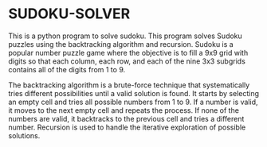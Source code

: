 # SUDOKU-SOLVER
This is a python program to solve sudoku.
This program solves Sudoku puzzles using the backtracking algorithm and recursion. Sudoku is a popular number puzzle game where the objective is to fill a 9x9 grid with digits so that each column, each row, and each of the nine 3x3 subgrids contains all of the digits from 1 to 9.

The backtracking algorithm is a brute-force technique that systematically tries different possibilities until a valid solution is found. It starts by selecting an empty cell and tries all possible numbers from 1 to 9. If a number is valid, it moves to the next empty cell and repeats the process. If none of the numbers are valid, it backtracks to the previous cell and tries a different number. Recursion is used to handle the iterative exploration of possible solutions.
